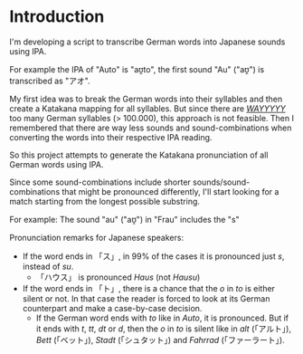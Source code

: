 # Introduction
I'm developing a script to transcribe German words into Japanese sounds using IPA. 

For example the IPA of "Auto" is "aʊ̯to", the first sound "Au" ("aʊ̯") is transcribed as "アオ". 

My first idea was to break the German words into their syllables and then create a Katakana mapping for all syllables. 
But since there are [*WAYYYYY*](https://german.stackexchange.com/questions/70223/how-many-different-syllables-does-the-german-language-have "How many different syllables does the German language have?") 
too many German syllables (> 100.000), this approach is not feasible. 
Then I remembered that there are way less sounds and sound-combinations when converting the words into their respective 
IPA reading.

So this project attempts to generate the Katakana pronunciation of all German words using IPA.

Since some sound-combinations include shorter sounds/sound-combinations that might be pronounced differently, I'll start
looking for a match starting from the longest possible substring.

For example: The sound  "au" ("aʊ̯") in "Frau" includes the "s"


Pronunciation remarks for Japanese speakers:
- If the word ends in 「ス」, in 99% of the cases it is pronounced just *s*, instead of *su*.
  - 「ハウス」 is pronounced *Haus*
    (not *Hausu*)
- If the word ends in 「ト」, there is a chance that the *o* in *to* is either silent or not. In that case the reader
is forced to look at its German counterpart and make a case-by-case decision.
  - If the German word ends with *to* like in *Auto*, it is pronounced. But if it ends with *t*, *tt*, *dt* or *d*, then
  the *o* in *to* is silent like in *alt* (「アルト」), *Bett* (「ベット」), *Stadt* (「シュタット」) and *Fahrrad* 
  (「ファーラート」).

